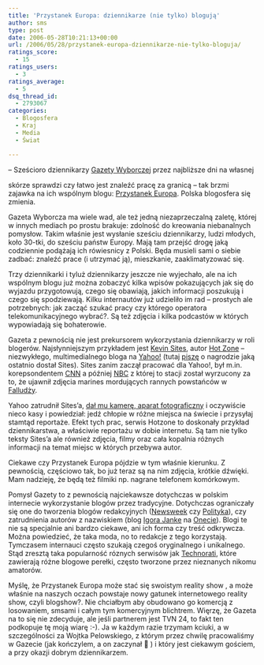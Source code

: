 ```yaml
---
title: 'Przystanek Europa: dziennikarze (nie tylko) blogują'
author: sms
type: post
date: 2006-05-28T10:21:13+00:00
url: /2006/05/28/przystanek-europa-dziennikarze-nie-tylko-bloguja/
ratings_score:
  - 15
ratings_users:
  - 3
ratings_average:
  - 5
dsq_thread_id:
  - 2793067
categories:
  - Blogosfera
  - Kraj
  - Media
  - Świat

---
```

&#8211; Sześcioro dziennikarzy <a target="_blank" href="http://www.wyborcza.pl">Gazety Wyborczej</a> przez najbliższe dni na własnej
  
skórze sprawdzi czy łatwo jest znaleźć pracę za granicą &#8211; tak brzmi zajawka na ich wspólnym blogu: <a target="_blank" href="http://przystanekeuropa.blox.pl">Przystanek Europa</a>. Polska blogosfera się zmienia.<!--more-->


  
Gazeta Wyborcza ma wiele wad, ale też jedną niezaprzeczalną zaletę, której w innych mediach po prostu brakuje: zdolność do kreowania niebanalnych pomysłow. Takim właśnie jest wysłanie sześciu dziennikarzy, ludzi młodych, koło 30-tki, do sześciu państw Europy. Mają tam przejść drogę jaką codziennie podążają ich rówiesnicy z Polski. Będa musieli sami o siebie zadbać: znaleźć prace (i utrzymać ją), mieszkanie, zaaklimatyzować się.

Trzy dziennikarki i tyluż dziennikarzy jeszcze nie wyjechało, ale na ich wspólnym blogu już można zobaczyć kilka wpisów pokazujących jak się do wyjazdu przygotowują, czego się obawiają, jakich informacji poszukują i czego się spodziewają. Kilku internautów już udzieliło im rad &#8211; prostych ale potrzebnych: jak zacząć szukać pracy czy którego operatora telekomunikacyjnego wybrać?. Są też zdjęcia i kilka podcastów w których wypowiadają się bohaterowie.

Gazeta z pewnością nie jest prekursorem wykorzystania dziennikarzy w roli blogerów. Najsłynniejszym przykładem jest [Kevin Sites][1], autor [Hot Zone][2] &#8211; niezwykłego, multimedialnego bloga na [Yahoo!][3] (tutaj <a target="_blank" href="http://www.dziennikarz.pl/sms/?p=39">piszę</a> o nagrodzie jaką ostatnio dostał Sites). Sites zanim zaczął pracować dla Yahoo!, był m.in. korepsondentem [CNN][4] a później [NBC][5] z której to stacji został wyrzucony za to, że ujawnił zdjęcia marines mordujących rannych powstańców w [Falludży][6].
  
Yahoo zatrudnił Sites&#8217;a, <a target="_blank" href="http://hotzone.yahoo.com/gear;_ylt=AtCMAbtGYBj2.0cwJvzQDbuxEcsF;_ylu=X3oDMTBiMW04NW9mBHNlYwMlJVRPUCUl">dał mu kamerę, aparat fotograficzny</a> i oczywiście nieco kasy i powiedział: jedź chłopie w różne miejsca na świecie i przysyłaj stamtąd reportaże. Efekt tych prac, serwis Hotzone to doskonały przykład dziennikarstwa, a właściwie reportażu w dobie internetu. Są tam nie tylko teksty Sites&#8217;a ale również zdjęcia, filmy oraz cała kopalnia różnych informacji na temat miejsc w których przebywa autor.

Ciekawe czy Przystanek Europa pójdzie w tym właśnie kierunku. Z pewnością, częściowo tak, bo już teraz są na nim zdjęcia, krótkie dźwięki. Mam nadzieję, że będą też filmiki np. nagrane telefonem komórkowym.

Pomysł Gazety to z pewnością najciekawsze dotychczas w polskim internecie wykorzystanie blogów przez tradycyjne. Dotychczas ograniczały się one do tworzenia blogów redakcyjnych ([Newsweek][7] czy [Polityka][8]), czy zatrudnienia autorów z nazwiskiem (blog [Igora Janke][9] na [Onecie][10]). Blogi te nie są specjalnie ani bardzo ciekawe, ani ich forma czy treść odkrywcza. Można powiedzieć, że taka moda, no to redakcje z tego korzystają. Tymczasem internauci często szukają czegoś oryginalnego i unikalnego. Stąd zresztą taka popularność róznych serwisów jak [Technorati][11], które zawierają różne blogowe perełki, często tworzone przez nieznanych nikomu amatorów.
  
Myślę, że Przystanek Europa może stać się swoistym reality show , a może właśnie na naszych oczach powstaje nowy gatunek internetowego reality show, czyli blogshow?. Nie chciałbym aby obudowano go komercją z losowaniem, smsami i całym tym komercyjnym blichtrem. Więrzę, że Gazeta na to się nie zdecyduje, ale jeśli partnerem jest TVN 24, to fakt ten podkopuje tę moją wiarę :-). Ja w każdym razie trzymam kciuki, a w szczególności za Wojtka Pelowskiego, z którym przez chwilę pracowaliśmy w Gazecie (jak kończylem, a on zaczynał 🙂 ) i który jest ciekawym gościem, a przy okazji dobrym dziennikarzem.

 [1]: http://en.wikipedia.org/wiki/Kevin_Sites
 [2]: http://hotzone.yahoo.com
 [3]: http://www.yahoo.com
 [4]: http://www.cnn.com
 [5]: http://www.nbc.com
 [6]: http://pl.wikipedia.org/wiki/Al_Fallud%C5%BCa
 [7]: http://newsweek.redakcja.pl/blogi/
 [8]: http://www.polityka.pl/polityka/index.jsp?place=articleEdit&news_cat_id=795&layout=1
 [9]: http://pl.wikipedia.org/wiki/Igor_Janke
 [10]: http://igorjankepost.blog.onet.pl/
 [11]: http://www.technorati.com